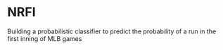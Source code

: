 # NRFI
Building a probabilistic classifier to predict the probability of a run in the first inning of MLB games

